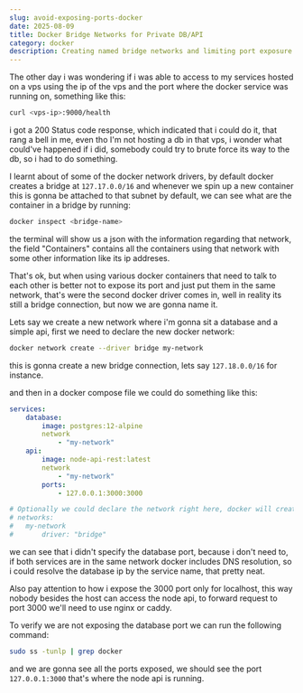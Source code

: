 ```yaml
---
slug: avoid-exposing-ports-docker
date: 2025-08-09
title: Docker Bridge Networks for Private DB/API
category: docker
description: Creating named bridge networks and limiting port exposure to localhost.
---
```


The other day i was wondering if i was able to access to my services hosted on a vps using the ip of the vps and the port where the docker service was running on, something like this:

```bash
curl <vps-ip>:9000/health
```

i got a 200 Status code response, which indicated that i could do it, that rang a bell in me, even tho I'm not hosting a db in that vps, i wonder what could've happened if i did, somebody could try to brute force its way to the db, so i had to do something.

I learnt about of some of the docker network drivers, by default docker creates a bridge at `127.17.0.0/16` and whenever we spin up a new container this is gonna be attached to that subnet by default, we can see what are the container in a bridge by running:

```bash
docker inspect <bridge-name>
```

the terminal will show us a json with the information regarding that network, the field "Containers" contains all the containers using that network with some other information like its ip addreses.

That's ok, but when using various docker containers that need to talk to each other is better not to expose its port and just put them in the same network, that's were the second docker driver comes in, well in reality its still a bridge connection, but now we are gonna name it.

Lets say we create a new network where i'm gonna sit a database and a simple api, first we need to declare the new docker network:

```bash
docker network create --driver bridge my-network
```

this is gonna create a new bridge connection, lets say `127.18.0.0/16` for instance.

and then in a docker compose file we could do something like this:

```yml
services:
	database:
		image: postgres:12-alpine
		network
			- "my-network"
	api:
		image: node-api-rest:latest
		network
			- "my-network"
		ports:
			- 127.0.0.1:3000:3000

# Optionally we could declare the network right here, docker will create it for us
# networks:
#	my-network
#		driver: "bridge"
```

we can see that i didn't specify the database port, because i don't need to, if both services are in the same network docker includes DNS resolution, so i could resolve the database ip by the service name, that pretty neat.

Also pay attention to how i expose the 3000 port only for localhost, this way nobody besides the host can access the node api, to forward request to port 3000 we'll need to use nginx or caddy.

To verify we are not exposing the database port we can run the following command:

```bash
sudo ss -tunlp | grep docker
```

and we are gonna see all the ports exposed, we should see the port `127.0.0.1:3000` that's where the node api is running.

